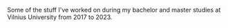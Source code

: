 Some of the stuff I've worked on during my bachelor and master studies at Vilnius University from 2017 to 2023.
